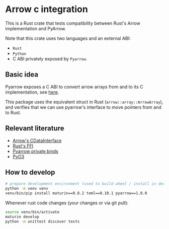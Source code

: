 <!---
  Licensed to the Apache Software Foundation (ASF) under one
  or more contributor license agreements.  See the NOTICE file
  distributed with this work for additional information
  regarding copyright ownership.  The ASF licenses this file
  to you under the Apache License, Version 2.0 (the
  "License"); you may not use this file except in compliance
  with the License.  You may obtain a copy of the License at

    http://www.apache.org/licenses/LICENSE-2.0

  Unless required by applicable law or agreed to in writing,
  software distributed under the License is distributed on an
  "AS IS" BASIS, WITHOUT WARRANTIES OR CONDITIONS OF ANY
  KIND, either express or implied.  See the License for the
  specific language governing permissions and limitations
  under the License.
-->

# Arrow c integration

This is a Rust crate that tests compatibility between Rust's Arrow implementation and PyArrow.

Note that this crate uses two languages and an external ABI:
* `Rust`
* `Python`
* C ABI privately exposed by `Pyarrow`.

## Basic idea

Pyarrow exposes a C ABI to convert arrow arrays from and to its C implementation, see [here](https://arrow.apache.org/docs/format/CDataInterface.html).

This package uses the equivalent struct in Rust (`arrow::array::ArrowArray`), and verifies that
we can use pyarrow's interface to move pointers from and to Rust.

## Relevant literature

* [Arrow's CDataInterface](https://arrow.apache.org/docs/format/CDataInterface.html)
* [Rust's FFI](https://doc.rust-lang.org/nomicon/ffi.html)
* [Pyarrow private binds](https://github.com/apache/arrow/blob/ae1d24efcc3f1ac2a876d8d9f544a34eb04ae874/python/pyarrow/array.pxi#L1226)
* [PyO3](https://docs.rs/pyo3/0.12.1/pyo3/index.html)

## How to develop

```bash
# prepare development environment (used to build wheel / install in development)
python -m venv venv
venv/bin/pip install maturin==0.8.2 toml==0.10.1 pyarrow==1.0.0
```

Whenever rust code changes (your changes or via git pull):

```bash
source venv/bin/activate
maturin develop
python -m unittest discover tests
```
